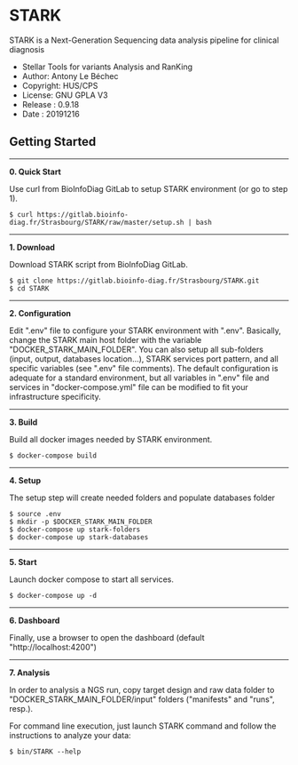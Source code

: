 STARK
============
STARK is a Next-Generation Sequencing data analysis pipeline for clinical diagnosis
* Stellar Tools for variants Analysis and RanKing
* Author: Antony Le Béchec
* Copyright: HUS/CPS
* License: GNU GPLA V3
* Release : 0.9.18
* Date : 20191216



Getting Started
---------------


---
**0. Quick Start**

Use curl from BioInfoDiag GitLab to setup STARK environment (or go to step 1).

```
$ curl https://gitlab.bioinfo-diag.fr/Strasbourg/STARK/raw/master/setup.sh | bash
```


---
**1. Download**

Download STARK script from BioInfoDiag GitLab.

```
$ git clone https://gitlab.bioinfo-diag.fr/Strasbourg/STARK.git
$ cd STARK
```


---
**2. Configuration**

Edit ".env" file to configure your STARK environment with ".env". Basically, change the STARK main host folder with the variable "DOCKER_STARK_MAIN_FOLDER".  You can also setup all sub-folders (input, output, databases location...), STARK services port pattern, and all specific variables (see ".env" file comments). The default configuration is adequate for a standard environment, but all variables in ".env" file and services in "docker-compose.yml" file can be modified to fit your infrastructure specificity.


---
**3. Build**

Build all docker images needed by STARK environment.

```
$ docker-compose build
```


---
**4. Setup**

The setup step will create needed folders and populate databases folder

```
$ source .env
$ mkdir -p $DOCKER_STARK_MAIN_FOLDER
$ docker-compose up stark-folders
$ docker-compose up stark-databases
```


---
**5. Start**

Launch docker compose to start all services.

```
$ docker-compose up -d
```


---
**6. Dashboard**

Finally, use a browser to open the dashboard (default "http://localhost:4200")


---
**7. Analysis**

In order to analysis a NGS run, copy target design and raw data folder to "DOCKER_STARK_MAIN_FOLDER/input" folders ("manifests" and "runs", resp.).

For command line execution, just launch STARK command and follow the instructions to analyze your data:

```
$ bin/STARK --help
```
